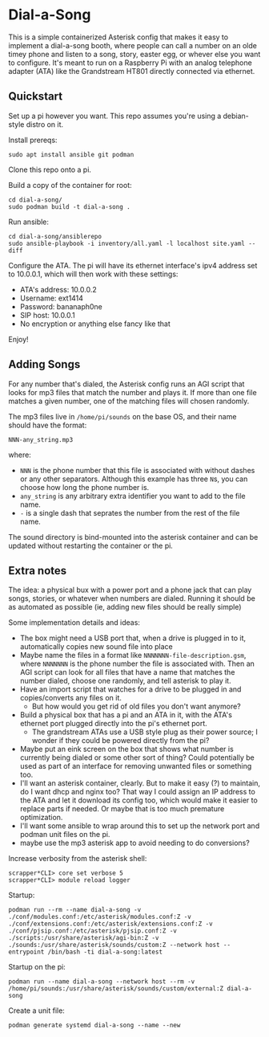 # Dial-a-Song

This is a simple containerized Asterisk config that makes it easy to implement a dial-a-song booth, where people can call a number on an olde timey phone and listen to a song, story, easter egg, or whever else you want to configure.  It's meant to run on a Raspberry Pi with an analog telephone adapter (ATA) like the Grandstream HT801 directly connected via ethernet.


## Quickstart

Set up a pi however you want.  This repo assumes you're using a debian-style distro on it.

Install prereqs:
```
sudo apt install ansible git podman
```

Clone this repo onto a pi.

Build a copy of the container for root:
```
cd dial-a-song/
sudo podman build -t dial-a-song .
```

Run ansible:
```
cd dial-a-song/ansiblerepo
sudo ansible-playbook -i inventory/all.yaml -l localhost site.yaml --diff
```

Configure the ATA.  The pi will have its ethernet interface's ipv4 address set to 10.0.0.1, which will then work with these settings:

 - ATA's address: 10.0.0.2
 - Username: ext1414
 - Password: bananaph0ne
 - SIP host: 10.0.0.1
 - No encryption or anything else fancy like that

Enjoy!


## Adding Songs

For any number that's dialed, the Asterisk config runs an AGI script that looks for mp3 files that match the number and plays it.  If more than one file matches a given number, one of the matching files will chosen randomly.

The mp3 files live in `/home/pi/sounds` on the base OS, and their name should have the format:
```
NNN-any_string.mp3
```
where:
 - `NNN` is the phone number that this file is associated with without dashes or any other separators.  Although this example has three `N`s, you can choose how long the phone number is.
 - `any_string` is any arbitrary extra identifier you want to add to the file name.
 - `-` is a single dash that seprates the number from the rest of the file name.

The sound directory is bind-mounted into the asterisk container and can be updated without restarting the container or the pi.


## Extra notes

The idea: a physical bux with a power port and a phone jack that can play songs, stories, or whatever when numbers are dialed.  Running it should be as automated as possible (ie, adding new files should be really simple)

Some implementation details and ideas:
 - The box might need a USB port that, when a drive is plugged in to it, automatically copies new sound file into place
 - Maybe name the files in a format like `NNNNNNN-file-description.gsm`, where `NNNNNNN` is the phone number the file is associated with.  Then an AGI script can look for all files that have a name that matches the number dialed, choose one randomly, and tell asterisk to play it.
 - Have an import script that watches for a drive to be plugged in and copies/converts any files on it.  
   - But how would you get rid of old files you don't want anymore?
 - Build a physical box that has a pi and an ATA in it, with the ATA's ethernet port plugged directly into the pi's ethernet port.
   - The grandstream ATAs use a USB style plug as their power source; I wonder if they could be powered directly from the pi?
 - Maybe put an eink screen on the box that shows what number is currently being dialed or some other sort of thing?  Could potentially be used as part of an interface for removing unwanted files or something too.
 - I'll want an asterisk container, clearly.  But to make it easy (?) to maintain, do I want dhcp and nginx too?  That way I could assign an IP address to the ATA and let it download its config too, which would make it easier to replace parts if needed.  Or maybe that is too much premature optimization.
 - I'll want some ansible to wrap around this to set up the network port and podman unit files on the pi.
 - maybe use the mp3 asterisk app to avoid needing to do conversions?


Increase verbosity from the asterisk shell:
```
scrapper*CLI> core set verbose 5
scrapper*CLI> module reload logger
```

Startup:
```
podman run --rm --name dial-a-song -v ./conf/modules.conf:/etc/asterisk/modules.conf:Z -v ./conf/extensions.conf:/etc/asterisk/extensions.conf:Z -v ./conf/pjsip.conf:/etc/asterisk/pjsip.conf:Z -v ./scripts:/usr/share/asterisk/agi-bin:Z -v ./sounds:/usr/share/asterisk/sounds/custom:Z --network host --entrypoint /bin/bash -ti dial-a-song:latest
```


Startup on the pi:
```
podman run --name dial-a-song --network host --rm -v /home/pi/sounds:/usr/share/asterisk/sounds/custom/external:Z dial-a-song
```

Create a unit file:
```
podman generate systemd dial-a-song --name --new
```

